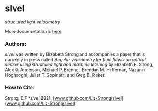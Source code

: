 # slvel

*structured light velocimetry*

More documentation is [here](https://slvel.readthedocs.io/)

### Authors:

*slvel* was written by Elizabeth Strong and accompanies a paper that is curretnly in press called *Angular velocimetry for fluid flows: an optical sensor using structured light and machine learning* by Elizabeth F. Strong, Alex Q. Anderson, Michael P. Brenner, Brendan M. Heffernan, Nazanin Hoghooghi, Juliet T. Gopinath, and Greg B. Rieker.

### How to Cite:

Strong, E.F **slvel* **2021**, [www.github.com/Liz-Strong/slvel] (www.github.com/Liz-Strong/slvel).
